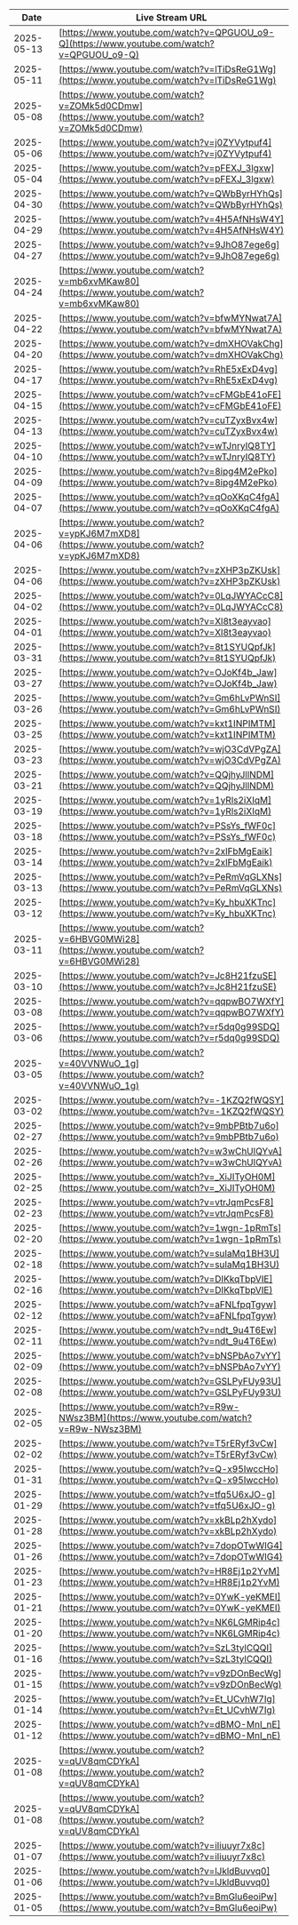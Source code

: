 | Date       | Live Stream URL                                      |
|------------|------------------------------------------------------|
| 2025-05-13 | [https://www.youtube.com/watch?v=QPGUOU_o9-Q](https://www.youtube.com/watch?v=QPGUOU_o9-Q) |
| 2025-05-11 | [https://www.youtube.com/watch?v=lTiDsReG1Wg](https://www.youtube.com/watch?v=lTiDsReG1Wg) |
| 2025-05-08 | [https://www.youtube.com/watch?v=ZOMk5d0CDmw](https://www.youtube.com/watch?v=ZOMk5d0CDmw) |
| 2025-05-06 | [https://www.youtube.com/watch?v=j0ZYVytpuf4](https://www.youtube.com/watch?v=j0ZYVytpuf4) |
| 2025-05-04 | [https://www.youtube.com/watch?v=pFEXJ_3lgxw](https://www.youtube.com/watch?v=pFEXJ_3lgxw) |
| 2025-04-30 | [https://www.youtube.com/watch?v=QWbByrHYhQs](https://www.youtube.com/watch?v=QWbByrHYhQs) |
| 2025-04-29 | [https://www.youtube.com/watch?v=4H5AfNHsW4Y](https://www.youtube.com/watch?v=4H5AfNHsW4Y) |
| 2025-04-27 | [https://www.youtube.com/watch?v=9JhO87ege6g](https://www.youtube.com/watch?v=9JhO87ege6g) |
| 2025-04-24 | [https://www.youtube.com/watch?v=mb6xvMKaw80](https://www.youtube.com/watch?v=mb6xvMKaw80) |
| 2025-04-22 | [https://www.youtube.com/watch?v=bfwMYNwat7A](https://www.youtube.com/watch?v=bfwMYNwat7A) |
| 2025-04-20 | [https://www.youtube.com/watch?v=dmXHOVakChg](https://www.youtube.com/watch?v=dmXHOVakChg) |
| 2025-04-17 | [https://www.youtube.com/watch?v=RhE5xExD4vg](https://www.youtube.com/watch?v=RhE5xExD4vg) |
| 2025-04-15 | [https://www.youtube.com/watch?v=cFMGbE41oFE](https://www.youtube.com/watch?v=cFMGbE41oFE) |
| 2025-04-13 | [https://www.youtube.com/watch?v=cuTZyxBvx4w](https://www.youtube.com/watch?v=cuTZyxBvx4w) |
| 2025-04-10 | [https://www.youtube.com/watch?v=wTJnryIQ8TY](https://www.youtube.com/watch?v=wTJnryIQ8TY) |
| 2025-04-09 | [https://www.youtube.com/watch?v=8ipg4M2ePko](https://www.youtube.com/watch?v=8ipg4M2ePko) |
| 2025-04-07 | [https://www.youtube.com/watch?v=qOoXKqC4fgA](https://www.youtube.com/watch?v=qOoXKqC4fgA) |
| 2025-04-06 | [https://www.youtube.com/watch?v=ypKJ6M7mXD8](https://www.youtube.com/watch?v=ypKJ6M7mXD8) |
| 2025-04-06 | [https://www.youtube.com/watch?v=zXHP3pZKUsk](https://www.youtube.com/watch?v=zXHP3pZKUsk) |
| 2025-04-02 | [https://www.youtube.com/watch?v=0LqJWYACcC8](https://www.youtube.com/watch?v=0LqJWYACcC8) |
| 2025-04-01 | [https://www.youtube.com/watch?v=Xl8t3eayvao](https://www.youtube.com/watch?v=Xl8t3eayvao) |
| 2025-03-31 | [https://www.youtube.com/watch?v=8t1SYUQpfJk](https://www.youtube.com/watch?v=8t1SYUQpfJk) |
| 2025-03-27 | [https://www.youtube.com/watch?v=OJoKf4b_Jaw](https://www.youtube.com/watch?v=OJoKf4b_Jaw) |
| 2025-03-26 | [https://www.youtube.com/watch?v=Gm6hLvPWnSI](https://www.youtube.com/watch?v=Gm6hLvPWnSI) |
| 2025-03-25 | [https://www.youtube.com/watch?v=kxt1INPIMTM](https://www.youtube.com/watch?v=kxt1INPIMTM) |
| 2025-03-23 | [https://www.youtube.com/watch?v=wjO3CdVPgZA](https://www.youtube.com/watch?v=wjO3CdVPgZA) |
| 2025-03-21 | [https://www.youtube.com/watch?v=QQjhyJllNDM](https://www.youtube.com/watch?v=QQjhyJllNDM) |
| 2025-03-19 | [https://www.youtube.com/watch?v=1yRls2iXIqM](https://www.youtube.com/watch?v=1yRls2iXIqM) |
| 2025-03-18 | [https://www.youtube.com/watch?v=PSsYs_fWF0c](https://www.youtube.com/watch?v=PSsYs_fWF0c) |
| 2025-03-14 | [https://www.youtube.com/watch?v=2xlFbMgEaik](https://www.youtube.com/watch?v=2xlFbMgEaik) |
| 2025-03-13 | [https://www.youtube.com/watch?v=PeRmVqGLXNs](https://www.youtube.com/watch?v=PeRmVqGLXNs) |
| 2025-03-12 | [https://www.youtube.com/watch?v=Ky_hbuXKTnc](https://www.youtube.com/watch?v=Ky_hbuXKTnc) |
| 2025-03-11 | [https://www.youtube.com/watch?v=6HBVG0MWi28](https://www.youtube.com/watch?v=6HBVG0MWi28) |
| 2025-03-10 | [https://www.youtube.com/watch?v=Jc8H21fzuSE](https://www.youtube.com/watch?v=Jc8H21fzuSE) |
| 2025-03-08 | [https://www.youtube.com/watch?v=qqpwBO7WXfY](https://www.youtube.com/watch?v=qqpwBO7WXfY) |
| 2025-03-06 | [https://www.youtube.com/watch?v=r5dq0g99SDQ](https://www.youtube.com/watch?v=r5dq0g99SDQ) |
| 2025-03-05 | [https://www.youtube.com/watch?v=40VVNWuO_1g](https://www.youtube.com/watch?v=40VVNWuO_1g) |
| 2025-03-02 | [https://www.youtube.com/watch?v=-1KZQ2fWQSY](https://www.youtube.com/watch?v=-1KZQ2fWQSY) |
| 2025-02-27 | [https://www.youtube.com/watch?v=9mbPBtb7u6o](https://www.youtube.com/watch?v=9mbPBtb7u6o) |
| 2025-02-26 | [https://www.youtube.com/watch?v=w3wChUlQYvA](https://www.youtube.com/watch?v=w3wChUlQYvA) |
| 2025-02-25 | [https://www.youtube.com/watch?v=_XiJITyOH0M](https://www.youtube.com/watch?v=_XiJITyOH0M) |
| 2025-02-23 | [https://www.youtube.com/watch?v=vtrJqmPcsF8](https://www.youtube.com/watch?v=vtrJqmPcsF8) |
| 2025-02-20 | [https://www.youtube.com/watch?v=1wgn-1pRmTs](https://www.youtube.com/watch?v=1wgn-1pRmTs) |
| 2025-02-18 | [https://www.youtube.com/watch?v=suIaMq1BH3U](https://www.youtube.com/watch?v=suIaMq1BH3U) |
| 2025-02-16 | [https://www.youtube.com/watch?v=DIKkqTbpVIE](https://www.youtube.com/watch?v=DIKkqTbpVIE) |
| 2025-02-12 | [https://www.youtube.com/watch?v=aFNLfpqTgyw](https://www.youtube.com/watch?v=aFNLfpqTgyw) |
| 2025-02-11 | [https://www.youtube.com/watch?v=ndt_9u4T6Ew](https://www.youtube.com/watch?v=ndt_9u4T6Ew) |
| 2025-02-09 | [https://www.youtube.com/watch?v=bNSPbAo7vYY](https://www.youtube.com/watch?v=bNSPbAo7vYY) |
| 2025-02-08 | [https://www.youtube.com/watch?v=GSLPyFUy93U](https://www.youtube.com/watch?v=GSLPyFUy93U) |
| 2025-02-05 | [https://www.youtube.com/watch?v=R9w-NWsz3BM](https://www.youtube.com/watch?v=R9w-NWsz3BM) |
| 2025-02-02 | [https://www.youtube.com/watch?v=T5rERyf3vCw](https://www.youtube.com/watch?v=T5rERyf3vCw) |
| 2025-01-31 | [https://www.youtube.com/watch?v=Q-x95IwccHo](https://www.youtube.com/watch?v=Q-x95IwccHo) |
| 2025-01-29 | [https://www.youtube.com/watch?v=tfq5U6xJO-g](https://www.youtube.com/watch?v=tfq5U6xJO-g) |
| 2025-01-28 | [https://www.youtube.com/watch?v=xkBLp2hXydo](https://www.youtube.com/watch?v=xkBLp2hXydo) |
| 2025-01-26 | [https://www.youtube.com/watch?v=7dopOTwWIG4](https://www.youtube.com/watch?v=7dopOTwWIG4) |
| 2025-01-23 | [https://www.youtube.com/watch?v=HR8Ej1p2YvM](https://www.youtube.com/watch?v=HR8Ej1p2YvM) |
| 2025-01-21 | [https://www.youtube.com/watch?v=0YwK-yeKMEI](https://www.youtube.com/watch?v=0YwK-yeKMEI) |
| 2025-01-20 | [https://www.youtube.com/watch?v=NK6LGMRip4c](https://www.youtube.com/watch?v=NK6LGMRip4c) |
| 2025-01-16 | [https://www.youtube.com/watch?v=SzL3tylCQQI](https://www.youtube.com/watch?v=SzL3tylCQQI) |
| 2025-01-15 | [https://www.youtube.com/watch?v=v9zDOnBecWg](https://www.youtube.com/watch?v=v9zDOnBecWg) |
| 2025-01-14 | [https://www.youtube.com/watch?v=Et_UCvhW7Ig](https://www.youtube.com/watch?v=Et_UCvhW7Ig) |
| 2025-01-12 | [https://www.youtube.com/watch?v=dBMO-MnI_nE](https://www.youtube.com/watch?v=dBMO-MnI_nE) |
| 2025-01-08 | [https://www.youtube.com/watch?v=qUV8qmCDYkA](https://www.youtube.com/watch?v=qUV8qmCDYkA) |
| 2025-01-08 | [https://www.youtube.com/watch?v=qUV8qmCDYkA](https://www.youtube.com/watch?v=qUV8qmCDYkA) |
| 2025-01-07 | [https://www.youtube.com/watch?v=iIiuuyr7x8c](https://www.youtube.com/watch?v=iIiuuyr7x8c) |
| 2025-01-06 | [https://www.youtube.com/watch?v=lJkldBuvvq0](https://www.youtube.com/watch?v=lJkldBuvvq0) |
| 2025-01-05 | [https://www.youtube.com/watch?v=BmGlu6eoiPw](https://www.youtube.com/watch?v=BmGlu6eoiPw) |
